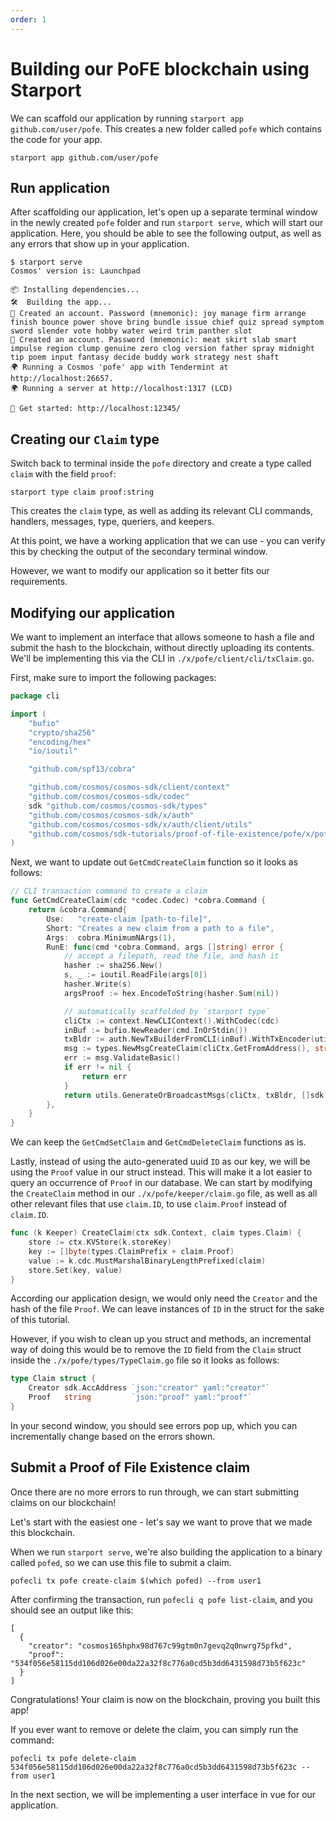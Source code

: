 ```yaml
---
order: 1
---
```



# Building our PoFE blockchain using Starport

We can scaffold our application by running `starport app github.com/user/pofe`. This creates a new folder called `pofe` which contains the code for your app.

```
starport app github.com/user/pofe
```

## Run application

After scaffolding our application, let's open up a separate terminal window in the newly created `pofe` folder and run `starport serve`, which will start our application. Here, you should be able to see the following output, as well as any errors that show up in your application.

```
$ starport serve
Cosmos' version is: Launchpad

📦 Installing dependencies...
🛠️  Building the app...
🙂 Created an account. Password (mnemonic): joy manage firm arrange finish bounce power shove bring bundle issue chief quiz spread symptom sword slender vote hobby water weird trim panther slot
🙂 Created an account. Password (mnemonic): meat skirt slab smart impulse region clump genuine zero clog version father spray midnight tip poem input fantasy decide buddy work strategy nest shaft
🌍 Running a Cosmos 'pofe' app with Tendermint at http://localhost:26657.
🌍 Running a server at http://localhost:1317 (LCD)

🚀 Get started: http://localhost:12345/
```

## Creating our `Claim` type

Switch back to terminal inside the `pofe` directory and create a type called `claim` with the field `proof`:

```
starport type claim proof:string
```

This creates the `claim` type, as well as adding its relevant CLI commands, handlers, messages, type, queriers, and keepers.

At this point, we have a working application that we can use - you can verify this by checking the output of the secondary terminal window.

However, we want to modify our application so it better fits our requirements.

## Modifying our application

We want to implement an interface that allows someone to hash a file and submit the hash to the blockchain, without directly uploading its contents. We'll be implementing this via the CLI in `./x/pofe/client/cli/txClaim.go`.

First, make sure to import the following packages:
```go
package cli

import (
	"bufio"
	"crypto/sha256"
	"encoding/hex"
	"io/ioutil"

	"github.com/spf13/cobra"

	"github.com/cosmos/cosmos-sdk/client/context"
	"github.com/cosmos/cosmos-sdk/codec"
	sdk "github.com/cosmos/cosmos-sdk/types"
	"github.com/cosmos/cosmos-sdk/x/auth"
	"github.com/cosmos/cosmos-sdk/x/auth/client/utils"
	"github.com/cosmos/sdk-tutorials/proof-of-file-existence/pofe/x/pofe/types"
)
```

Next, we want to update out `GetCmdCreateClaim` function so it looks as follows:

```go
// CLI transaction command to create a claim
func GetCmdCreateClaim(cdc *codec.Codec) *cobra.Command {
	return &cobra.Command{
		Use:   "create-claim [path-to-file]",
		Short: "Creates a new claim from a path to a file",
		Args:  cobra.MinimumNArgs(1),
		RunE: func(cmd *cobra.Command, args []string) error {
			// accept a filepath, read the file, and hash it
			hasher := sha256.New()
			s, _ := ioutil.ReadFile(args[0])
			hasher.Write(s)
			argsProof := hex.EncodeToString(hasher.Sum(nil))

			// automatically scaffolded by `starport type`
			cliCtx := context.NewCLIContext().WithCodec(cdc)
			inBuf := bufio.NewReader(cmd.InOrStdin())
			txBldr := auth.NewTxBuilderFromCLI(inBuf).WithTxEncoder(utils.GetTxEncoder(cdc))
			msg := types.NewMsgCreateClaim(cliCtx.GetFromAddress(), string(argsProof))
			err := msg.ValidateBasic()
			if err != nil {
				return err
			}
			return utils.GenerateOrBroadcastMsgs(cliCtx, txBldr, []sdk.Msg{msg})
		},
	}
}
```

We can keep the `GetCmdSetClaim` and `GetCmdDeleteClaim` functions as is.

Lastly, instead of using the auto-generated uuid `ID` as our key, we will be using the `Proof` value in our struct instead. This will make it a lot easier to query an occurrence of `Proof` in our database. We can start by modifying the `CreateClaim` method in our `./x/pofe/keeper/claim.go` file, as well as all other relevant files that use `claim.ID`, to use `claim.Proof` instead of `claim.ID`.

```go
func (k Keeper) CreateClaim(ctx sdk.Context, claim types.Claim) {
	store := ctx.KVStore(k.storeKey)
	key := []byte(types.ClaimPrefix + claim.Proof)
	value := k.cdc.MustMarshalBinaryLengthPrefixed(claim)
	store.Set(key, value)
}
```

According our application design, we would only need the `Creator` and the hash of the file `Proof`. We can leave instances of `ID` in the struct for the sake of this tutorial.

However, if you wish to clean up you struct and methods, an incremental way of doing this would be to remove the `ID` field from the `Claim` struct inside the `./x/pofe/types/TypeClaim.go` file so it looks as follows:

```go
type Claim struct {
	Creator sdk.AccAddress `json:"creator" yaml:"creator"`
	Proof   string         `json:"proof" yaml:"proof"`
}
```

In your second window, you should see errors pop up, which you can incrementally change based on the errors shown.

## Submit a Proof of File Existence claim

Once there are no more errors to run through, we can start submitting claims on our blockchain!

Let's start with the easiest one - let's say we want to prove that we made this blockchain.

When we run `starport serve`, we're also building the application to a binary called `pofed`, so we can use this file to submit a claim.

```
pofecli tx pofe create-claim $(which pofed) --from user1
```

After confirming the transaction, run `pofecli q pofe list-claim`, and you should see an output like this:

```
[
  {
    "creator": "cosmos165hphx98d767c99gtm0n7gevq2q0nwrg75pfkd",
    "proof": "534f056e58115dd106d026e00da22a32f8c776a0cd5b3dd6431598d73b5f623c"
  }
]
```

Congratulations! Your claim is now on the blockchain, proving you built this app!

If you ever want to remove or delete the claim, you can simply run the command:

```
pofecli tx pofe delete-claim 534f056e58115dd106d026e00da22a32f8c776a0cd5b3dd6431598d73b5f623c --from user1
```

In the next section, we will be implementing a user interface in vue for our application.
